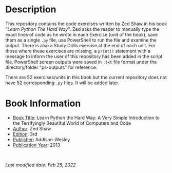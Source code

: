# Description 
This repository contains the code exercises written by Zed Shaw in his book *"Learn Python The Hard Way"*. Zed asks the reader to manually type the exact lines of code as he wrote in each Exercise (unit of the book), save them as a single `.py` file, use PowerShell to run the file and examine the output. There is also a Study Drills exercise at the end of each unit. For those where these exercises are missing, a `print()` statement with a message to inform the user of this repository has been added in the script file. PowerShell screen outputs were saved in `.txt` file format under the directory/folder "ps-outputs" for reference. 

There are 52 exercises/units in this book but the current repository does not have 52 corresponding `.py` files. It will be added later. 

# Book Information
- <ins>Book Title</ins>: Learn Python the Hard Way: A Very Simple Introduction to the Terrifyingly Beautiful World of Computers and Code
- <ins>Author</ins>: Zed Shaw
- <ins>Edition</ins>: 3rd 
- <ins>Publisher</ins>: Addison-Wesley
- <ins>Publication Year</ins>: 2013

<br />

*Last modified date: Feb 25, 2022*
